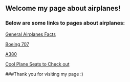 ## Welcome my page about airplanes!

### Below are some links to pages about airplanes:
[General Airplanes Facts](https://en.wikipedia.org/wiki/Airplane)

[Boeing 707](https://en.wikipedia.org/wiki/Boeing_707)

[A380](https://en.wikipedia.org/wiki/Airbus_A380)

[Cool Plane Seats to Check out](https://www.forbes.com/sites/willhorton1/2020/04/25/new-airline-seat-designs-they-wont-ever-fly-on-airplanes/#2ef25aa96044)

###Thank you for visiting my page :)
